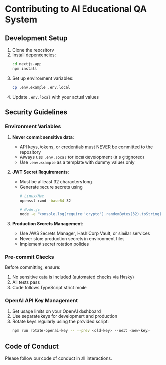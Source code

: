 # Contributing to AI Educational QA System

## Development Setup

1. Clone the repository
2. Install dependencies:
   ```bash
   cd nextjs-app
   npm install
   ```
3. Set up environment variables:
   ```bash
   cp .env.example .env.local
   ```
4. Update `.env.local` with your actual values

## Security Guidelines

### Environment Variables

1. **Never commit sensitive data**:
   - API keys, tokens, or credentials must NEVER be committed to the repository
   - Always use `.env.local` for local development (it's gitignored)
   - Use `.env.example` as a template with dummy values only

2. **JWT Secret Requirements**:
   - Must be at least 32 characters long
   - Generate secure secrets using:
     ```bash
     # Linux/Mac
     openssl rand -base64 32
     
     # Node.js
     node -e "console.log(require('crypto').randomBytes(32).toString('base64'))"
     ```

3. **Production Secrets Management**:
   - Use AWS Secrets Manager, HashiCorp Vault, or similar services
   - Never store production secrets in environment files
   - Implement secret rotation policies

### Pre-commit Checks

Before committing, ensure:
1. No sensitive data is included (automated checks via Husky)
2. All tests pass
3. Code follows TypeScript strict mode

### OpenAI API Key Management

1. Set usage limits on your OpenAI dashboard
2. Use separate keys for development and production
3. Rotate keys regularly using the provided script:
   ```bash
   npm run rotate-openai-key -- --prev <old-key> --next <new-key>
   ```

## Code of Conduct

Please follow our code of conduct in all interactions. 